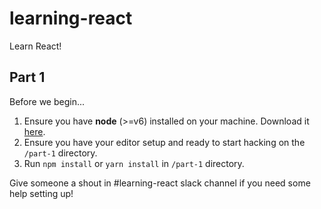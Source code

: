 # learning-react
Learn React!

## Part 1

Before we begin...

1. Ensure you have **node** (>=v6) installed on your machine. Download it [here](https://nodejs.org/en/download/).
2. Ensure you have your editor setup and ready to start hacking on the `/part-1` directory.
3. Run `npm install` or `yarn install` in `/part-1` directory.

Give someone a shout in #learning-react slack channel if you need some help setting up!
